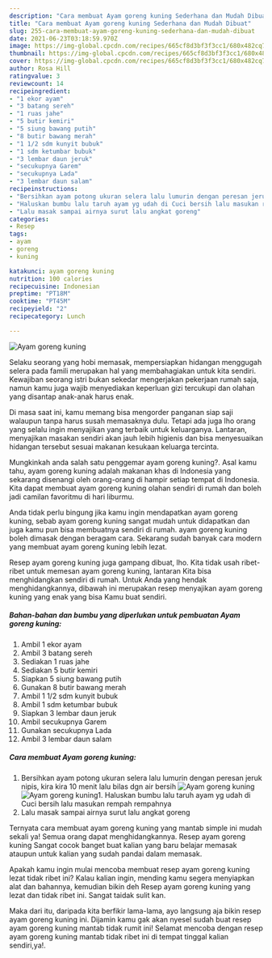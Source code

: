 ```yaml
---
description: "Cara membuat Ayam goreng kuning Sederhana dan Mudah Dibuat"
title: "Cara membuat Ayam goreng kuning Sederhana dan Mudah Dibuat"
slug: 255-cara-membuat-ayam-goreng-kuning-sederhana-dan-mudah-dibuat
date: 2021-06-23T03:18:59.970Z
image: https://img-global.cpcdn.com/recipes/665cf8d3bf3f3cc1/680x482cq70/ayam-goreng-kuning-foto-resep-utama.jpg
thumbnail: https://img-global.cpcdn.com/recipes/665cf8d3bf3f3cc1/680x482cq70/ayam-goreng-kuning-foto-resep-utama.jpg
cover: https://img-global.cpcdn.com/recipes/665cf8d3bf3f3cc1/680x482cq70/ayam-goreng-kuning-foto-resep-utama.jpg
author: Rosa Hill
ratingvalue: 3
reviewcount: 14
recipeingredient:
- "1 ekor ayam"
- "3 batang sereh"
- "1 ruas jahe"
- "5 butir kemiri"
- "5 siung bawang putih"
- "8 butir bawang merah"
- "1 1/2 sdm kunyit bubuk"
- "1 sdm ketumbar bubuk"
- "3 lembar daun jeruk"
- "secukupnya Garem"
- "secukupnya Lada"
- "3 lembar daun salam"
recipeinstructions:
- "Bersihkan ayam potong ukuran selera lalu lumurin dengan peresan jeruk nipis, kira kira 10 menit lalu bilas dgn air bersih"
- "Haluskan bumbu lalu taruh ayam yg udah di Cuci bersih lalu masukan rempah rempahnya"
- "Lalu masak sampai airnya surut lalu angkat goreng"
categories:
- Resep
tags:
- ayam
- goreng
- kuning

katakunci: ayam goreng kuning 
nutrition: 100 calories
recipecuisine: Indonesian
preptime: "PT18M"
cooktime: "PT45M"
recipeyield: "2"
recipecategory: Lunch

---
```



![Ayam goreng kuning](https://img-global.cpcdn.com/recipes/665cf8d3bf3f3cc1/680x482cq70/ayam-goreng-kuning-foto-resep-utama.jpg)

Selaku seorang yang hobi memasak, mempersiapkan hidangan menggugah selera pada famili merupakan hal yang membahagiakan untuk kita sendiri. Kewajiban seorang istri bukan sekedar mengerjakan pekerjaan rumah saja, namun kamu juga wajib menyediakan keperluan gizi tercukupi dan olahan yang disantap anak-anak harus enak.

Di masa  saat ini, kamu memang bisa mengorder panganan siap saji walaupun tanpa harus susah memasaknya dulu. Tetapi ada juga lho orang yang selalu ingin menyajikan yang terbaik untuk keluarganya. Lantaran, menyajikan masakan sendiri akan jauh lebih higienis dan bisa menyesuaikan hidangan tersebut sesuai makanan kesukaan keluarga tercinta. 



Mungkinkah anda salah satu penggemar ayam goreng kuning?. Asal kamu tahu, ayam goreng kuning adalah makanan khas di Indonesia yang sekarang disenangi oleh orang-orang di hampir setiap tempat di Indonesia. Kita dapat membuat ayam goreng kuning olahan sendiri di rumah dan boleh jadi camilan favoritmu di hari liburmu.

Anda tidak perlu bingung jika kamu ingin mendapatkan ayam goreng kuning, sebab ayam goreng kuning sangat mudah untuk didapatkan dan juga kamu pun bisa membuatnya sendiri di rumah. ayam goreng kuning boleh dimasak dengan beragam cara. Sekarang sudah banyak cara modern yang membuat ayam goreng kuning lebih lezat.

Resep ayam goreng kuning juga gampang dibuat, lho. Kita tidak usah ribet-ribet untuk memesan ayam goreng kuning, lantaran Kita bisa menghidangkan sendiri di rumah. Untuk Anda yang hendak menghidangkannya, dibawah ini merupakan resep menyajikan ayam goreng kuning yang enak yang bisa Kamu buat sendiri.

<!--inarticleads1-->

##### Bahan-bahan dan bumbu yang diperlukan untuk pembuatan Ayam goreng kuning:

1. Ambil 1 ekor ayam
1. Ambil 3 batang sereh
1. Sediakan 1 ruas jahe
1. Sediakan 5 butir kemiri
1. Siapkan 5 siung bawang putih
1. Gunakan 8 butir bawang merah
1. Ambil 1 1/2 sdm kunyit bubuk
1. Ambil 1 sdm ketumbar bubuk
1. Siapkan 3 lembar daun jeruk
1. Ambil secukupnya Garem
1. Gunakan secukupnya Lada
1. Ambil 3 lembar daun salam




<!--inarticleads2-->

##### Cara membuat Ayam goreng kuning:

1. Bersihkan ayam potong ukuran selera lalu lumurin dengan peresan jeruk nipis, kira kira 10 menit lalu bilas dgn air bersih
<img src="https://img-global.cpcdn.com/steps/8d54defcffa44d94/160x128cq70/ayam-goreng-kuning-langkah-memasak-1-foto.jpg" alt="Ayam goreng kuning"><img src="https://img-global.cpcdn.com/steps/bd3deb53deb19124/160x128cq70/ayam-goreng-kuning-langkah-memasak-1-foto.jpg" alt="Ayam goreng kuning">1. Haluskan bumbu lalu taruh ayam yg udah di Cuci bersih lalu masukan rempah rempahnya
1. Lalu masak sampai airnya surut lalu angkat goreng




Ternyata cara membuat ayam goreng kuning yang mantab simple ini mudah sekali ya! Semua orang dapat menghidangkannya. Resep ayam goreng kuning Sangat cocok banget buat kalian yang baru belajar memasak ataupun untuk kalian yang sudah pandai dalam memasak.

Apakah kamu ingin mulai mencoba membuat resep ayam goreng kuning lezat tidak ribet ini? Kalau kalian ingin, mending kamu segera menyiapkan alat dan bahannya, kemudian bikin deh Resep ayam goreng kuning yang lezat dan tidak ribet ini. Sangat taidak sulit kan. 

Maka dari itu, daripada kita berfikir lama-lama, ayo langsung aja bikin resep ayam goreng kuning ini. Dijamin kamu gak akan nyesel sudah buat resep ayam goreng kuning mantab tidak rumit ini! Selamat mencoba dengan resep ayam goreng kuning mantab tidak ribet ini di tempat tinggal kalian sendiri,ya!.

